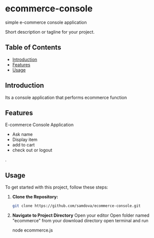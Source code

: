 # ecommerce-console
simple e-commerce console application


Short description or tagline for your project.

## Table of Contents

- [Introduction](#introduction)
- [Features](#features)
- [Usage](#usage)

## Introduction
Its a console application that performs ecommerce function

## Features

E-commerce Console Application

- Ask name
- Display item
- add to cart
- check out or   logout

.

## Usage

To get started with this project, follow these steps:

1. **Clone the Repository:**
   ```bash
   git clone https://github.com/samdova/ecommerce-console.git

2. **Navigate to Project Directory**
    Open your editor
    Open folder named "ecommerce" from your download directory
    open terminal and run
    
    node ecommerce.js
